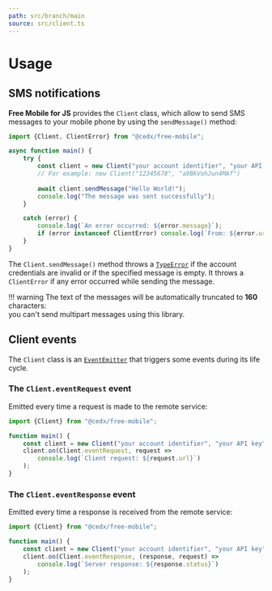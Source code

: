 ```yaml
---
path: src/branch/main
source: src/client.ts
---
```


# Usage

## SMS notifications
**Free Mobile for JS** provides the `Client` class, which allow to send SMS messages to your mobile phone by using the `sendMessage()` method:

``` js
import {Client, ClientError} from "@cedx/free-mobile";

async function main() {
	try {
		const client = new Client("your account identifier", "your API key");
		// For example: new Client("12345678", "a9BkVohJun4MAf")
	
		await client.sendMessage("Hello World!");
		console.log("The message was sent successfully");
	}

	catch (error) {
		console.log(`An error occurred: ${error.message}`);
		if (error instanceof ClientError) console.log(`From: ${error.uri.href}`);
	}
}
```

The `Client.sendMessage()` method throws a [`TypeError`](https://developer.mozilla.org/en-US/docs/Web/JavaScript/Reference/Global_Objects/TypeError)
if the account credentials are invalid or if the specified message is empty. It throws a `ClientError` if any error occurred while sending the message.

!!! warning
	The text of the messages will be automatically truncated to **160** characters:  
	you can't send multipart messages using this library.

## Client events
The `Client` class is an [`EventEmitter`](https://nodejs.org/api/events.html) that triggers some events during its life cycle.

### The `Client.eventRequest` event
Emitted every time a request is made to the remote service:

``` js
import {Client} from "@cedx/free-mobile";

function main() {
	const client = new Client("your account identifier", "your API key");
	client.on(Client.eventRequest, request =>
		console.log(`Client request: ${request.url}`)
	);
}
```

### The `Client.eventResponse` event
Emitted every time a response is received from the remote service:

``` js
import {Client} from "@cedx/free-mobile";

function main() {
	const client = new Client("your account identifier", "your API key");
	client.on(Client.eventResponse, (response, request) =>
		console.log(`Server response: ${response.status}`)
	);
}
```

